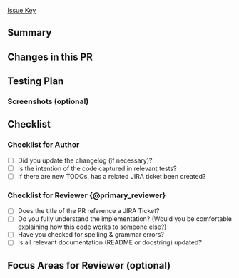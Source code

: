 <!-- Thanks for contributing! -->
<!-- Please ensure that the title of the PR is in the following form:
[Issue Type]-[Issue Key]: Issue Title

If you are an external contributor and there is no JIRA ticket associated with your change, then use your best judgement
for the PR title. A MongoDB employee will create a JIRA ticket and edit the name and links as appropriate.
-->
[Issue Key](https://jira.mongodb.org/browse/%7BISSUE_KEY%7D)
## Summary
<!-- What conceptually is this PR introducing? If context is already provided from the JIRA ticket, still place it in the
Pull Request as you should not make the reviewer do digging for a basic summary. -->

## Changes in this PR
<!-- What changes did you make to the code? What new APIs (public or private) were added, removed, or edited to generate
the desired outcome explained in the above summary? -->

## Testing Plan
<!-- How did you test the code? If you added unit tests, you can say that. If you didn’t introduce unit tests, explain why.
All code should be tested in some way – so please list what your validation strategy was. -->

### Screenshots (optional)
<!-- Usually a great supplement to a test plan, especially if this requires local testing. -->

## Checklist
<!-- Do not delete the items provided on this checklist. -->
### Checklist for Author
- [ ] Did you update the changelog (if necessary)?
- [ ] Is the intention of the code captured in relevant tests?
- [ ] If there are new TODOs, has a related JIRA ticket been created?

### Checklist for Reviewer {@primary_reviewer}
- [ ] Does the title of the PR reference a JIRA Ticket?
- [ ] Do you fully understand the implementation? (Would you be comfortable explaining how this code works to someone else?)
- [ ] Have you checked for spelling & grammar errors?
- [ ] Is all relevant documentation (README or docstring) updated?

## Focus Areas for Reviewer (optional)
<!-- List any complex portion of code you believe needs additional scrutiny and explain why. -->

<!-- See also: https://docs.google.com/document/d/1Z-z6BDIBJ9G4fn4MBb7Ql5A1NiSY6nsLfEE3KuU_Btw/edit?tab=t.exaie3tsb7gl#heading=h.asd8fqlsyzb6 -->
